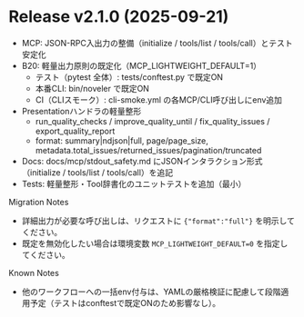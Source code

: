 # Release v2.1.0 (2025-09-21)

- MCP: JSON-RPC入出力の整備（initialize / tools/list / tools/call）とテスト安定化
- B20: 軽量出力原則の既定化（MCP_LIGHTWEIGHT_DEFAULT=1）
  - テスト（pytest 全体）: tests/conftest.py で既定ON
  - 本番CLI: bin/noveler で既定ON
  - CI（CLIスモーク）: cli-smoke.yml の各MCP/CLI呼び出しにenv追加
- Presentationハンドラの軽量整形
  - run_quality_checks / improve_quality_until / fix_quality_issues / export_quality_report
  - format: summary|ndjson|full, page/page_size, metadata.total_issues/returned_issues/pagination/truncated
- Docs: docs/mcp/stdout_safety.md にJSONインタラクション形式（initialize / tools/list / tools/call）を追記
- Tests: 軽量整形・Tool辞書化のユニットテストを追加（最小）

Migration Notes
- 詳細出力が必要な呼び出しは、リクエストに `{"format":"full"}` を明示してください。
- 既定を無効化したい場合は環境変数 `MCP_LIGHTWEIGHT_DEFAULT=0` を指定してください。

Known Notes
- 他のワークフローへの一括env付与は、YAMLの厳格検証に配慮して段階適用予定（テストはconftestで既定ONのため影響なし）。
